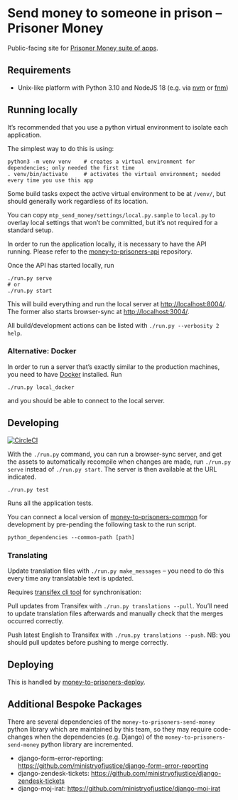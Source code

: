 # Send money to someone in prison – Prisoner Money

Public-facing site for [Prisoner Money suite of apps](https://github.com/ministryofjustice/money-to-prisoners).

## Requirements

- Unix-like platform with Python 3.10 and NodeJS 18 (e.g. via [nvm](https://github.com/nvm-sh/nvm#installing-and-updating) or [fnm](https://github.com/Schniz/fnm#installation))

## Running locally

It’s recommended that you use a python virtual environment to isolate each application.

The simplest way to do this is using:

```shell
python3 -m venv venv    # creates a virtual environment for dependencies; only needed the first time
. venv/bin/activate     # activates the virtual environment; needed every time you use this app
```

Some build tasks expect the active virtual environment to be at `/venv/`, but should generally work regardless of
its location.

You can copy `mtp_send_money/settings/local.py.sample` to `local.py` to overlay local settings that won’t be committed,
but it’s not required for a standard setup.

In order to run the application locally, it is necessary to have the API running.
Please refer to the [money-to-prisoners-api](https://github.com/ministryofjustice/money-to-prisoners-api/) repository.

Once the API has started locally, run

```shell
./run.py serve
# or
./run.py start
```

This will build everything and run the local server at [http://localhost:8004/](http://localhost:8004/).
The former also starts browser-sync at [http://localhost:3004/](http://localhost:3004/).

All build/development actions can be listed with `./run.py --verbosity 2 help`.

### Alternative: Docker

In order to run a server that’s exactly similar to the production machines,
you need to have [Docker](https://www.docker.com/products/developer-tools) installed. Run

```shell
./run.py local_docker
```

and you should be able to connect to the local server.

## Developing

[![CircleCI](https://circleci.com/gh/ministryofjustice/money-to-prisoners-send-money.svg?style=svg)](https://circleci.com/gh/ministryofjustice/money-to-prisoners-send-money)

With the `./run.py` command, you can run a browser-sync server, and get the assets
to automatically recompile when changes are made, run `./run.py serve` instead of
`./run.py start`. The server is then available at the URL indicated.

```shell
./run.py test
```

Runs all the application tests.

You can connect a local version of [money-to-prisoners-common](https://github.com/ministryofjustice/money-to-prisoners-common/)
for development by pre-pending the following task to the run script.

```shell
python_dependencies --common-path [path]
```

### Translating

Update translation files with `./run.py make_messages` – you need to do this every time any translatable text is updated.

Requires [transifex cli tool](https://github.com/transifex/cli#installation) for synchronisation:

Pull updates from Transifex with `./run.py translations --pull`.
You’ll need to update translation files afterwards and manually check that the merges occurred correctly.

Push latest English to Transifex with `./run.py translations --push`.
NB: you should pull updates before pushing to merge correctly.

## Deploying

This is handled by [money-to-prisoners-deploy](https://github.com/ministryofjustice/money-to-prisoners-deploy/).

## Additional Bespoke Packages

There are several dependencies of the ``money-to-prisoners-send-money`` python library which are maintained by this team, so they may require code-changes when the dependencies (e.g. Django) of the ``money-to-prisoners-send-money`` python library are incremented.

* django-form-error-reporting: https://github.com/ministryofjustice/django-form-error-reporting
* django-zendesk-tickets: https://github.com/ministryofjustice/django-zendesk-tickets
* django-moj-irat: https://github.com/ministryofjustice/django-moj-irat
